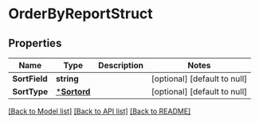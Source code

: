 # OrderByReportStruct

## Properties
Name | Type | Description | Notes
------------ | ------------- | ------------- | -------------
**SortField** | **string** |  | [optional] [default to null]
**SortType** | [***Sortord**](Sortord.md) |  | [optional] [default to null]

[[Back to Model list]](../README.md#documentation-for-models) [[Back to API list]](../README.md#documentation-for-api-endpoints) [[Back to README]](../README.md)


